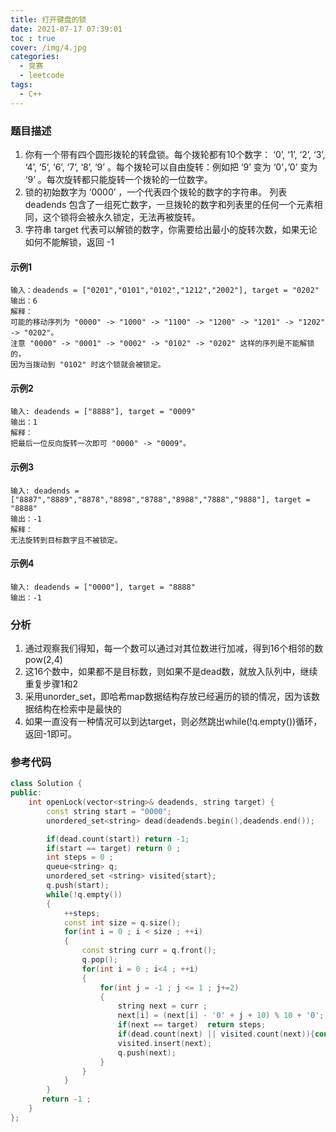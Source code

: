 ```yaml
---
title: 打开键盘的锁
date: 2021-07-17 07:39:01
toc : true
cover: /img/4.jpg
categories: 
  - 竞赛
  - leetcode	
tags: 
  - C++
---
```


### 题目描述

1. 你有一个带有四个圆形拨轮的转盘锁。每个拨轮都有10个数字： ‘0’, ‘1’, ‘2’, ‘3’, ‘4’, ‘5’, ‘6’, ‘7’, ‘8’, ‘9’ 。每个拨轮可以自由旋转：例如把 ‘9’ 变为 ‘0’，’0’ 变为 ‘9’ 。每次旋转都只能旋转一个拨轮的一位数字。<!-- more -->
2. 锁的初始数字为 ‘0000’ ，一个代表四个拨轮的数字的字符串。
   列表 deadends 包含了一组死亡数字，一旦拨轮的数字和列表里的任何一个元素相同，这个锁将会被永久锁定，无法再被旋转。
3. 字符串 target 代表可以解锁的数字，你需要给出最小的旋转次数，如果无论如何不能解锁，返回 -1

#### 示例1

```
输入：deadends = ["0201","0101","0102","1212","2002"], target = "0202"
输出：6
解释：
可能的移动序列为 "0000" -> "1000" -> "1100" -> "1200" -> "1201" -> "1202" -> "0202"。
注意 "0000" -> "0001" -> "0002" -> "0102" -> "0202" 这样的序列是不能解锁的，
因为当拨动到 "0102" 时这个锁就会被锁定。
```

#### 示例2

```
输入: deadends = ["8888"], target = "0009"
输出：1
解释：
把最后一位反向旋转一次即可 "0000" -> "0009"。
```

#### 示例3

```
输入: deadends = ["8887","8889","8878","8898","8788","8988","7888","9888"], target = "8888"
输出：-1
解释：
无法旋转到目标数字且不被锁定。
```

#### 示例4

```
输入: deadends = ["0000"], target = "8888"
输出：-1
```

### 分析

1. 通过观察我们得知，每一个数可以通过对其位数进行加减，得到16个相邻的数pow(2,4)
2. 这16个数中，如果都不是目标数，则如果不是dead数，就放入队列中，继续重复步骤1和2
3. 采用unorder_set，即哈希map数据结构存放已经遍历的锁的情况，因为该数据结构在检索中是最快的
4. 如果一直没有一种情况可以到达target，则必然跳出while(!q.empty())循环，返回-1即可。

### 参考代码

```c++
class Solution {
public:
    int openLock(vector<string>& deadends, string target) {
    	const string start = "0000";
    	unordered_set<string> dead(deadends.begin(),deadends.end());

    	if(dead.count(start)) return -1; 
    	if(start == target) return 0 ;
        int steps = 0 ;
    	queue<string> q;
    	unordered_set <string> visited{start};
    	q.push(start);
    	while(!q.empty())
    	{
    		++steps;
    		const int size = q.size();
    		for(int i = 0 ; i < size ; ++i)
    		{
    			const string curr = q.front();
    			q.pop();
    			for(int i = 0 ; i<4 ; ++i)
    			{
    				for(int j = -1 ; j <= 1 ; j+=2)
    				{
    					string next = curr ;
    					next[i] = (next[i] - '0' + j + 10) % 10 + '0';
    					if(next == target)  return steps;
    					if(dead.count(next) || visited.count(next)){continue;}
    					visited.insert(next);
    					q.push(next);
    				}
    			}
    		}
    	}
       return -1 ; 
    }
};
```
